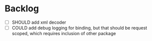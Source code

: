 # Backlog
- [ ] SHOULD add xml decoder
- [ ] COULD add debug logging for binding, but that should be request scoped, which requires inclusion of other package
